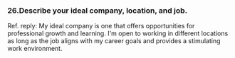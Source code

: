 ### 26.Describe your ideal company, location, and job.
Ref. reply: My ideal company is one that offers opportunities for professional growth and learning. I'm open to working in different locations as long as the job aligns with my career goals and provides a stimulating work environment.
